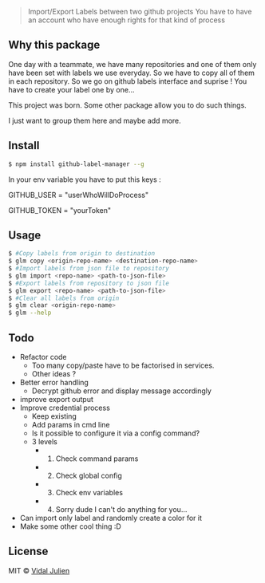 > Import/Export Labels between two github projects
> You have to have an account who have enough rights for that kind of process

## Why this package

One day with a teammate, we have many repositories and one of them only have been set with 
labels we use everyday. So we have to copy all of them in each repository. So we go on github
labels interface and suprise ! You have to create your label one by one...

This project was born. Some other package allow you to do such things.

I just want to group them here and maybe add more.

## Install

```sh
$ npm install github-label-manager --g
```

In your env variable you have to put this keys :

GITHUB_USER = "userWhoWillDoProcess"

GITHUB_TOKEN = "yourToken"


## Usage

```sh
$ #Copy labels from origin to destination
$ glm copy <origin-repo-name> <destination-repo-name>
$ #Import labels from json file to repository
$ glm import <repo-name> <path-to-json-file>
$ #Export labels from repository to json file  
$ glm export <repo-name> <path-to-json-file>
$ #Clear all labels from origin
$ glm clear <origin-repo-name>
$ glm --help
```

## Todo

- Refactor code
  + Too many copy/paste have to be factorised in services.
  + Other ideas ?
- Better error handling
  + Decrypt github error and display message accordingly
- improve export output
- Improve credential process
  + Keep existing
  + Add params in cmd line
  + Is it possible to configure it via a config command?
  + 3 levels
    * 1) Check command params
    * 2) Check global config
    * 3) Check env variables
    * 4) Sorry dude I can't do anything for you...
- Can import only label and randomly create a color for it
- Make some other cool thing :D

## License

MIT © [Vidal Julien](http://www.julien-vidal.fr)
